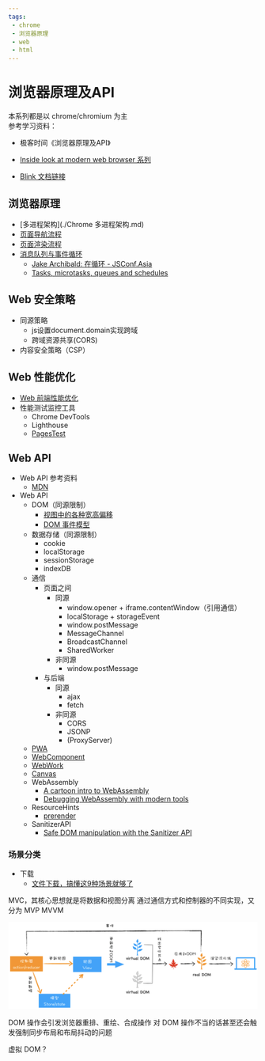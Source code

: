 ```yaml
---
tags:
 - chrome
 - 浏览器原理
 - web
 - html
---
```

# 浏览器原理及API

本系列都是以 chrome/chromium 为主  
参考学习资料：
- 极客时间《浏览器原理及API》
- [Inside look at modern web browser 系列](https://developers.google.com/web/updates/2018/09/inside-browser-part1)

- [Blink 文档链接](https://www.chromium.org/blink)


## 浏览器原理

- [多进程架构](./Chrome 多进程架构.md)
- [页面导航流程](./页面导航流程.md)
- [页面渲染流程](./页面渲染流程.md)
- [消息队列与事件循环](./消息队列与事件循环.md)
  - [Jake Archibald: 在循环 - JSConf.Asia](https://www.youtube.com/watch?v=cCOL7MC4Pl0)
  - [Tasks, microtasks, queues and schedules](https://jakearchibald.com/2015/tasks-microtasks-queues-and-schedules/)

## Web 安全策略

- 同源策略
  - js设置document.domain实现跨域
  - 跨域资源共享(CORS)
- 内容安全策略（CSP）

## Web 性能优化

- [Web 前端性能优化](./Web%20前端性能优化.md)
- 性能测试监控工具
  - Chrome DevTools
  - Lighthouse
  - [PagesTest](https://webpagetest.org/)

## Web API

- Web API 参考资料
  - [MDN](https://developer.mozilla.org/)
- Web API
  - DOM（同源限制）
    - [视图中的各种宽高偏移](./视图中的各种宽高偏移.md)
    - [DOM 事件模型](./DOM%20事件模型.md)
  - 数据存储（同源限制）
    - cookie
    - localStorage
    - sessionStorage
    - indexDB
  - 通信
    - 页面之间
      - 同源
        - window.opener + iframe.contentWindow（引用通信）
        - localStorage + storageEvent
        - window.postMessage
        - MessageChannel
        - BroadcastChannel
        - SharedWorker
      - 非同源
        - window.postMessage
    - 与后端
      - 同源
        - ajax
        - fetch
      - 非同源
        - CORS
        - JSONP
        - (ProxyServer)
  - [PWA](./PWA.md)
  - [WebComponent](./WebComponent.md)
  - [WebWork](./WebWork.md)
  - [Canvas](./Canvas.md)
  - WebAssembly
    - [A cartoon intro to WebAssembly](https://hacks.mozilla.org/2017/02/a-cartoon-intro-to-webassembly/)
    - [Debugging WebAssembly with modern tools](https://developer.chrome.com/blog/wasm-debugging-2020/)
  - ResourceHints
    - [prerender](https://web.dev/speculative-prerendering/)
  - SanitizerAPI
    - [Safe DOM manipulation with the Sanitizer API](https://web.dev/sanitizer/)

### 场景分类

- 下载
  - [文件下载，搞懂这9种场景就够了](https://mp.weixin.qq.com/s/PysSe6MykjYzVrWQCKJXvg)


MVC，其核心思想就是将数据和视图分离
通过通信方式和控制器的不同实现，又分为
MVP
MVVM

![基于 React 和 Redux 构建 MVC 模型](./images/57897eba6bdf54af31cda81e4d711d4d3a621ceac859a695227275d476ec3576.png) 

DOM 操作会引发浏览器重排、重绘、合成操作
对 DOM 操作不当的话甚至还会触发强制同步布局和布局抖动的问题

虚拟 DOM？

